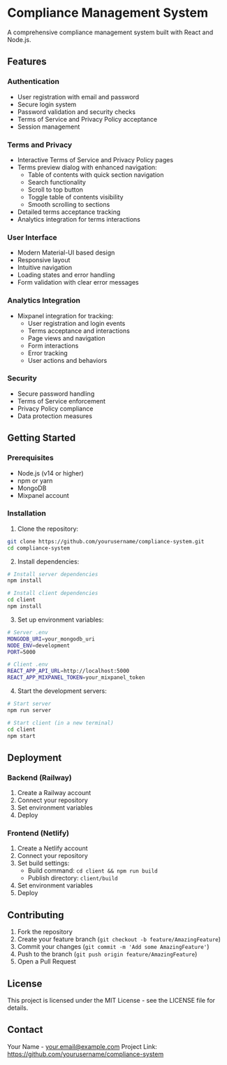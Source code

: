 # Compliance Management System

A comprehensive compliance management system built with React and Node.js.

## Features

### Authentication
- User registration with email and password
- Secure login system
- Password validation and security checks
- Terms of Service and Privacy Policy acceptance
- Session management

### Terms and Privacy
- Interactive Terms of Service and Privacy Policy pages
- Terms preview dialog with enhanced navigation:
  - Table of contents with quick section navigation
  - Search functionality
  - Scroll to top button
  - Toggle table of contents visibility
  - Smooth scrolling to sections
- Detailed terms acceptance tracking
- Analytics integration for terms interactions

### User Interface
- Modern Material-UI based design
- Responsive layout
- Intuitive navigation
- Loading states and error handling
- Form validation with clear error messages

### Analytics Integration
- Mixpanel integration for tracking:
  - User registration and login events
  - Terms acceptance and interactions
  - Page views and navigation
  - Form interactions
  - Error tracking
  - User actions and behaviors

### Security
- Secure password handling
- Terms of Service enforcement
- Privacy Policy compliance
- Data protection measures

## Getting Started

### Prerequisites
- Node.js (v14 or higher)
- npm or yarn
- MongoDB
- Mixpanel account

### Installation

1. Clone the repository:
```bash
git clone https://github.com/yourusername/compliance-system.git
cd compliance-system
```

2. Install dependencies:
```bash
# Install server dependencies
npm install

# Install client dependencies
cd client
npm install
```

3. Set up environment variables:
```bash
# Server .env
MONGODB_URI=your_mongodb_uri
NODE_ENV=development
PORT=5000

# Client .env
REACT_APP_API_URL=http://localhost:5000
REACT_APP_MIXPANEL_TOKEN=your_mixpanel_token
```

4. Start the development servers:
```bash
# Start server
npm run server

# Start client (in a new terminal)
cd client
npm start
```

## Deployment

### Backend (Railway)
1. Create a Railway account
2. Connect your repository
3. Set environment variables
4. Deploy

### Frontend (Netlify)
1. Create a Netlify account
2. Connect your repository
3. Set build settings:
   - Build command: `cd client && npm run build`
   - Publish directory: `client/build`
4. Set environment variables
5. Deploy

## Contributing

1. Fork the repository
2. Create your feature branch (`git checkout -b feature/AmazingFeature`)
3. Commit your changes (`git commit -m 'Add some AmazingFeature'`)
4. Push to the branch (`git push origin feature/AmazingFeature`)
5. Open a Pull Request

## License

This project is licensed under the MIT License - see the LICENSE file for details.

## Contact

Your Name - your.email@example.com
Project Link: https://github.com/yourusername/compliance-system 